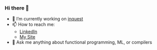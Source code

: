 ### Hi there 👋

- 🔭 I’m currently working on [inquest](https:/github.com/yiblet/inquest)
- 📫 How to reach me: 
  - [LinkedIn](https://www.linkedin.com/in/shalom-yiblet-902a6aab/) 
  - [My Site](https://yiblet.com)
- 💬 Ask me anything about functional programming, ML, or compilers  


<!--
**yiblet/yiblet** is a ✨ _special_ ✨ repository because its `README.md` (this file) appears on your GitHub profile.

Here are some ideas to get you started:

- 😄 Pronouns: ...
- ⚡ Fun fact: ...
-->
